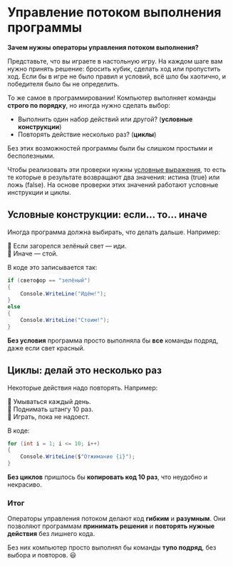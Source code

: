 # Управление потоком выполнения программы

**Зачем нужны операторы управления потоком выполнения?**

Представьте, что вы играете в настольную игру. На каждом шаге вам нужно принять решение: бросить кубик, сделать ход или пропустить ход. Если бы в игре не было правил и условий, всё шло бы хаотично, и победителя было бы не определить.

То же самое в программировании! Компьютер выполняет команды **строго по порядку**, но иногда нужно сделать выбор:
- Выполнить один набор действий или другой? (**условные конструкции**)
- Повторять действие несколько раз? (**циклы**)

Без этих возможностей программы были бы слишком простыми и бесполезными.

Чтобы реализовать эти проверки нужны [условные выражения](Conditional-expressions.md), то есть те которые в результате 
возвращают два значения: истина (true) или ложь (false). На основе проверки этих значений работают условные инструкции и циклы.

## **Условные конструкции: если… то… иначе**
Иногда программа должна выбирать, что делать дальше. Например:

🚦 Если загорелся зелёный свет — иди.  
🚦 Иначе — стой.

В коде это записывается так:
```c#
if (светофор == "зелёный")  
{
    Console.WriteLine("Идём!");
}
else  
{
    Console.WriteLine("Стоим!");
}
```
**Без условия** программа просто выполняла бы **все** команды подряд, даже если свет красный.

## **Циклы: делай это несколько раз**
Некоторые действия надо повторять. Например:

🔁 Умываться каждый день.  
🔁 Поднимать штангу 10 раз.  
🔁 Играть, пока не надоест.

В коде:
```c#
for (int i = 1; i <= 10; i++)  
{
    Console.WriteLine($"Отжимание {i}");
}
```
**Без циклов** пришлось бы **копировать код 10 раз**, что неудобно и некрасиво.

### **Итог**
Операторы управления потоком делают код **гибким** и **разумным**. Они позволяют программам **принимать решения** и **повторять нужные действия** без лишнего кода.

Без них компьютер просто выполнял бы команды **тупо подряд**, без выбора и повторов. 😃
